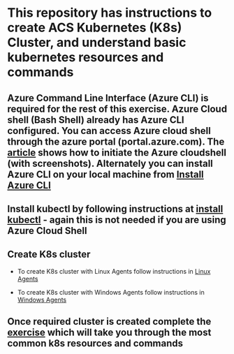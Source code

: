 # This repository has instructions to create ACS Kubernetes (K8s) Cluster, and understand basic kubernetes resources and commands

## Azure Command Line Interface (Azure CLI) is required for the rest of this exercise. Azure Cloud shell (Bash Shell) already has Azure CLI configured. You can access Azure cloud shell through the azure portal (portal.azure.com). The [article](https://docs.microsoft.com/en-us/azure/cloud-shell/overview) shows how to initiate the Azure cloudshell (with screenshots). Alternately you can install Azure CLI on your local machine from [Install Azure CLI](https://docs.microsoft.com/en-us/cli/azure/install-azure-cli?view=azure-cli-latest)

## Install kubectl by following instructions at [install kubectl](https://kubernetes.io/docs/tasks/tools/install-kubectl/) - again this is not needed if you are using Azure Cloud Shell

## Create K8s cluster
* To create K8s cluster with Linux Agents follow instructions in [Linux Agents](./linux-agents.md)

* To create K8s cluster with Windows Agents follow instructions in [Windows Agents](./win-agents.md)

## Once required cluster is created complete the [exercise](./k8s-exercise.md) which will take you through the most common k8s resources and commands